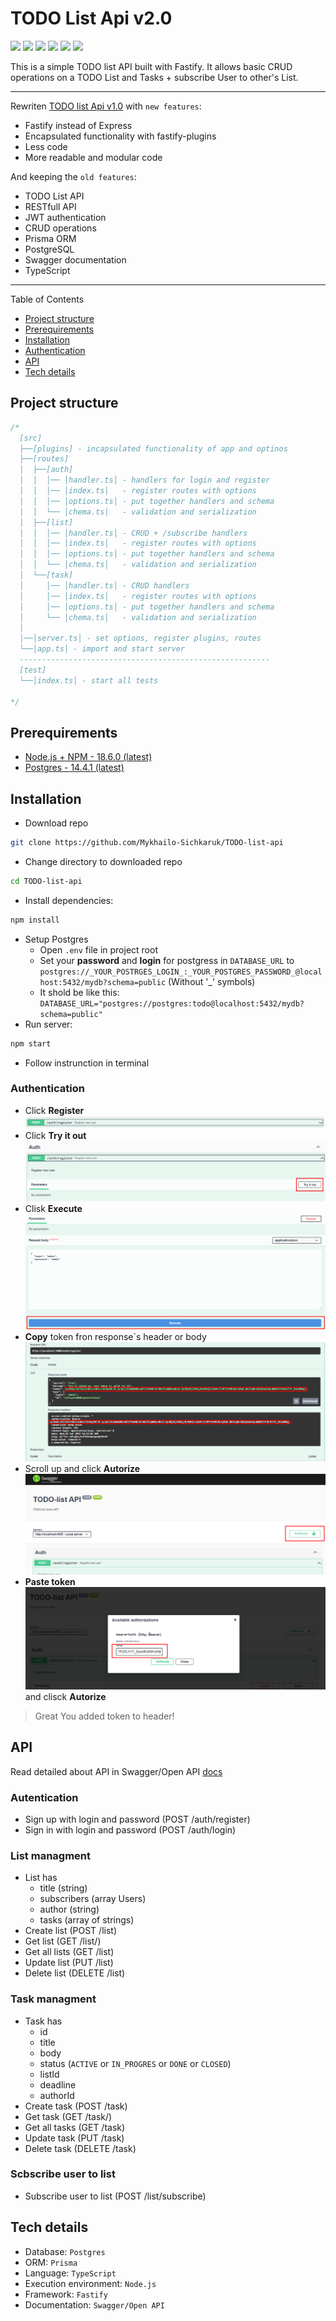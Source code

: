 # TODO List Api v2.0

![](https://img.shields.io/badge/Node-16-green?style=plastic) ![](https://img.shields.io/badge/Fastify-4.3-red?style=plastic) ![](https://img.shields.io/badge/TypeScript-4.7.4-blue?style=plastic) ![](https://img.shields.io/badge/Open--API-3.0-brightgreen?style=plastic)
![ ](https://img.shields.io/badge/Prisma-4.1-blue?style=plastic)  ![ ](https://img.shields.io/badge/PostgeSQL-4.1-blueviolet?style=plastic)

This is a simple TODO list API built with Fastify. It allows basic CRUD operations on a TODO List and Tasks + subscribe User to other's List.

---

Rewriten [TODO list Api v1.0](https://github.com/Mykhailo-Sichkaruk/TODO-list-api) with `new features`:

- Fastify instead of Express  
- Encapsulated functionality with fastify-plugins
- Less code
- More readable and modular code

And keeping the `old features`:

- TODO List API
- RESTfull API
- JWT authentication
- CRUD operations
- Prisma ORM
- PostgreSQL
- Swagger documentation
- TypeScript

---

Table of Contents

- [Project structure](#project-structure)
- [Prerequirements](#prerequirements)
- [Installation](#installation)
- [Authentication](#authentication)
- [API](#api)
- [Tech details](#tech-details)

## Project structure  

```js
/*
  [src]
  ├──[plugins] - incapsulated functionality of app and optinos
  ├──[routes]
  │  ├──[auth]
  │  │  │── │handler.ts│ - handlers for login and register
  │  │  │── │index.ts│   - register routes with options
  │  │  │── │options.ts│ - put together handlers and schema
  │  │  └── │chema.ts│   - validation and serialization 
  │  ├──[list]
  │  │  │── │handler.ts│ - CRUD + /subscribe handlers
  │  │  │── │index.ts│   - register routes with options
  │  │  │── │options.ts│ - put together handlers and schema
  │  │  └── │chema.ts│   - validation and serialization 
  │  └──[task]
  │     │── │handler.ts│ - CRUD handlers
  │     │── │index.ts│   - register routes with options
  │     │── │options.ts│ - put together handlers and schema
  │     └── │chema.ts│   - validation and serialization 
  │
  │──│server.ts│ - set options, register plugins, routes
  └──│app.ts│ - import and start server
  --------------------------------------------------------
  [test]
  └──│index.ts│ - start all tests
  
*/
```

## Prerequirements

- [Node.js + NPM - 18.6.0 (latest)](https://nodejs.org/en/download/current/)
- [Postgres - 14.4.1 (latest)](https://www.postgresql.org/)

## Installation

- Download repo

```bash
git clone https://github.com/Mykhailo-Sichkaruk/TODO-list-api
```

- Change directory to downloaded repo

```bash
cd TODO-list-api
```

- Install dependencies:

```bash
npm install
```

- Setup Postgres  
  - Open `.env` file in project root
  - Set your **password** and **login** for postgress in `DATABASE_URL` to `postgres://_YOUR_POSTRGES_LOGIN_:_YOUR_POSTGRES_PASSWORD_@localhost:5432/mydb?schema=public`     (Without '_' symbols)
  - It shold be like this: `DATABASE_URL="postgres://postgres:todo@localhost:5432/mydb?schema=public"`
- Run server:  

```bash
npm start 
```

- Follow instrunction in terminal

### Authentication

- Click **Register** ![register](./docs/register.png)
- Click **Try it out** ![registe-ty-it-out](./docs/register-try-it-out.png)
- Clisk **Execute** ![register-execute](./docs/register-execute.png)
- **Copy** token fron response`s header or body ![copy-token](./docs/register-copy-token.png)
- Scroll up and click **Autorize** ![click-autorize](./docs/register-autorize.png)
- **Paste token** ![paste-token](./docs/register-paste-token.png) and clisck **Autorize**  

> Great You added token to header!

## API

Read detailed about API in Swagger/Open API [docs](http://localhost:4000/docs/)

### Autentication

- Sign up with login and password (POST /auth/register)  
- Sign in with login and password (POST /auth/login)

### List managment

- List has
  - title (string)
  - subscribers (array Users)
  - author (string)
  - tasks (array of strings)
- Create list (POST /list)
- Get list (GET /list/)
- Get all lists (GET /list)
- Update list (PUT /list)
- Delete list (DELETE /list)

### Task managment

- Task has
  - id
  - title
  - body
  - status (`ACTIVE` or `IN_PROGRES` or `DONE` or `CLOSED`)
  - listId
  - deadline
  - authorId
- Create task (POST /task)
- Get task (GET /task/)
- Get all tasks (GET /task)
- Update task (PUT /task)
- Delete task (DELETE /task)

### Scbscribe user to list

- Subscribe user to list (POST /list/subscribe)

## Tech details

- Database: `Postgres`  
- ORM: `Prisma`  
- Language: `TypeScript`
- Execution environment: `Node.js`
- Framework: `Fastify`
- Documentation: `Swagger/Open API`  
